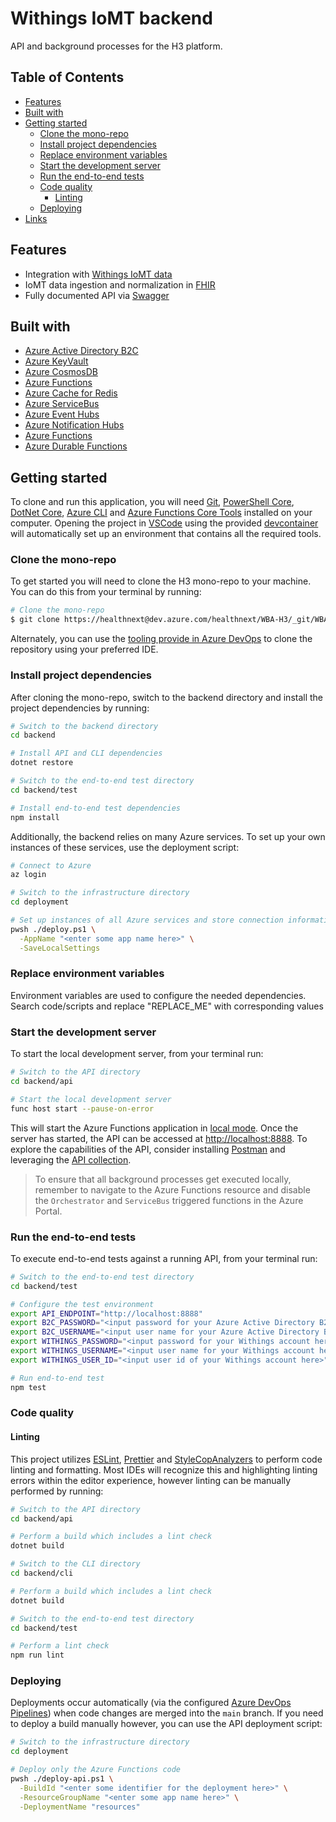 # Withings IoMT backend

API and background processes for the H3 platform.

## Table of Contents

- [Features](#features)
- [Built with](#built-with)
- [Getting started](#getting-started)
  - [Clone the mono-repo](#clone-the-mono-repo)
  - [Install project dependencies](#install-project-dependencies)
  - [Replace environment variables](#replace-environment-variables)
  - [Start the development server](#start-the-development-server)
  - [Run the end-to-end tests](#run-the-end-to-end-tests)
  - [Code quality](#code-quality)
    - [Linting](#linting)
  - [Deploying](#deploying)
- [Links](#links)

## Features

- Integration with [Withings IoMT data](http://developer.withings.com/oauth2/#section/Introduction)
- IoMT data ingestion and normalization in [FHIR](https://docs.microsoft.com/en-us/azure/healthcare-apis/overview)
- Fully documented API via [Swagger](https://swagger.io/docs/specification/2-0/what-is-swagger/)

## Built with

- [Azure Active Directory B2C](https://azure.microsoft.com/en-us/services/active-directory/external-identities/b2c/)
- [Azure KeyVault](https://docs.microsoft.com/en-us/azure/key-vault/general/overview)
- [Azure CosmosDB](https://docs.microsoft.com/en-us/azure/cosmos-db/introduction)
- [Azure Functions](https://docs.microsoft.com/en-us/azure/azure-functions/functions-overview)
- [Azure Cache for Redis](https://docs.microsoft.com/en-us/azure/azure-cache-for-redis/cache-overview)
- [Azure ServiceBus](https://docs.microsoft.com/en-us/azure/service-bus-messaging/service-bus-messaging-overview)
- [Azure Event Hubs](https://docs.microsoft.com/en-us/azure/event-hubs/event-hubs-about)
- [Azure Notification Hubs](https://docs.microsoft.com/en-us/azure/notification-hubs/notification-hubs-push-notification-overview)
- [Azure Functions](https://docs.microsoft.com/en-us/azure/azure-functions/functions-overview)
- [Azure Durable Functions](https://docs.microsoft.com/en-us/azure/azure-functions/durable/durable-functions-overview)

## Getting started

To clone and run this application, you will need [Git](https://git-scm.com/), [PowerShell Core](https://docs.microsoft.com/en-us/powershell/scripting/install/installing-powershell), [DotNet Core](https://docs.microsoft.com/en-us/dotnet/core/install/), [Azure CLI](https://docs.microsoft.com/en-us/cli/azure/install-azure-cli) and [Azure Functions Core Tools](https://docs.microsoft.com/en-us/azure/azure-functions/functions-run-local) installed on your computer. Opening the project in [VSCode](https://code.visualstudio.com/) using the provided [devcontainer](https://code.visualstudio.com/docs/remote/containers) will automatically set up an environment that contains all the required tools.

### Clone the mono-repo

To get started you will need to clone the H3 mono-repo to your machine. You can do this from your terminal by running:

```sh
# Clone the mono-repo
$ git clone https://healthnext@dev.azure.com/healthnext/WBA-H3/_git/WBA-H3
```

Alternately, you can use the [tooling provide in Azure DevOps](https://docs.microsoft.com/en-us/azure/devops/repos/git/clone?view=azure-devops&tabs=visual-studio) to clone the repository using your preferred IDE.

### Install project dependencies

After cloning the mono-repo, switch to the backend directory and install the project dependencies by running:

```sh
# Switch to the backend directory
cd backend

# Install API and CLI dependencies
dotnet restore
```

```sh
# Switch to the end-to-end test directory
cd backend/test

# Install end-to-end test dependencies
npm install
```

Additionally, the backend relies on many Azure services. To set up your own instances of these services, use the deployment script:

```sh
# Connect to Azure
az login

# Switch to the infrastructure directory
cd deployment

# Set up instances of all Azure services and store connection information
pwsh ./deploy.ps1 \
  -AppName "<enter some app name here>" \
  -SaveLocalSettings
```

### Replace environment variables

Environment variables are used to configure the needed dependencies. Search code/scripts and replace "REPLACE_ME" with corresponding values

### Start the development server

To start the local development server, from your terminal run:

```sh
# Switch to the API directory
cd backend/api

# Start the local development server
func host start --pause-on-error
```

This will start the Azure Functions application in [local mode](https://docs.microsoft.com/en-us/azure/azure-functions/functions-develop-local). Once the server has started, the API can be accessed at [http://localhost:8888](http://localhost:8888/swagger.json). To explore the capabilities of the API, consider installing [Postman](https://www.postman.com/product/api-client/) and leveraging the [API collection](./api.postman_collection.json).

> To ensure that all background processes get executed locally, remember to navigate to the Azure Functions resource and disable the `Orchestrator` and `ServiceBus` triggered functions in the Azure Portal.

### Run the end-to-end tests

To execute end-to-end tests against a running API, from your terminal run:

```sh
# Switch to the end-to-end test directory
cd backend/test

# Configure the test environment
export API_ENDPOINT="http://localhost:8888"
export B2C_PASSWORD="<input password for your Azure Active Directory B2C account here>"
export B2C_USERNAME="<input user name for your Azure Active Directory B2C account here>"
export WITHINGS_PASSWORD="<input password for your Withings account here>"
export WITHINGS_USERNAME="<input user name for your Withings account here>"
export WITHINGS_USER_ID="<input user id of your Withings account here>"

# Run end-to-end test
npm test
```

### Code quality

#### Linting

This project utilizes [ESLint](https://eslint.org/), [Prettier](https://prettier.io/) and [StyleCopAnalyzers](https://github.com/DotNetAnalyzers/StyleCopAnalyzers) to perform code linting and formatting. Most IDEs will recognize this and highlighting linting errors within the editor experience, however linting can be manually performed by running:

```sh
# Switch to the API directory
cd backend/api

# Perform a build which includes a lint check
dotnet build
```

```sh
# Switch to the CLI directory
cd backend/cli

# Perform a build which includes a lint check
dotnet build
```

```sh
# Switch to the end-to-end test directory
cd backend/test

# Perform a lint check
npm run lint
```

### Deploying

Deployments occur automatically (via the configured [Azure DevOps Pipelines](https://dev.azure.com/healthnext/WBA-H3/_build)) when code changes are merged into the `main` branch. If you need to deploy a build manually however, you can use the API deployment script:

```sh
# Switch to the infrastructure directory
cd deployment

# Deploy only the Azure Functions code
pwsh ./deploy-api.ps1 \
  -BuildId "<enter some identifier for the deployment here>" \
  -ResourceGroupName "<enter some app name here>" \
  -DeploymentName "resources"
```

